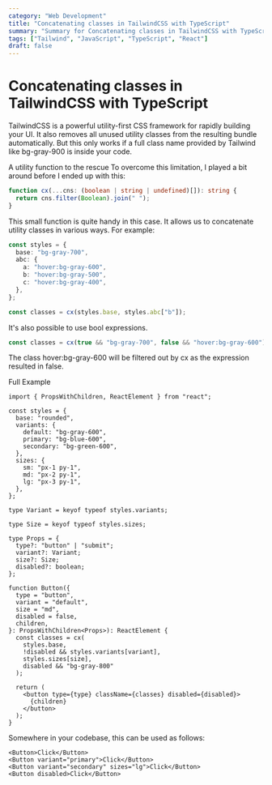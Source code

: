 ```yaml
---
category: "Web Development"
title: "Concatenating classes in TailwindCSS with TypeScript"
summary: "Summary for Concatenating classes in TailwindCSS with TypeScript"
tags: ["Tailwind", "JavaScript", "TypeScript", "React"]
draft: false
---
```


# Concatenating classes in TailwindCSS with TypeScript

TailwindCSS is a powerful utility-first CSS framework for rapidly building your UI. It also removes all unused utility classes from the resulting bundle automatically. But this only works if a full class name provided by Tailwind like bg-gray-900 is inside your code.

A utility function to the rescue
To overcome this limitation, I played a bit around before I ended up with this:

```ts
function cx(...cns: (boolean | string | undefined)[]): string {
  return cns.filter(Boolean).join(" ");
}
```

This small function is quite handy in this case. It allows us to concatenate utility classes in various ways. For example:

```ts
const styles = {
  base: "bg-gray-700",
  abc: {
    a: "hover:bg-gray-600",
    b: "hover:bg-gray-500",
    c: "hover:bg-gray-400",
  },
};

const classes = cx(styles.base, styles.abc["b"]);
```

It's also possible to use bool expressions.

```ts
const classes = cx(true && "bg-gray-700", false && "hover:bg-gray-600");
```

The class hover:bg-gray-600 will be filtered out by cx as the expression resulted in false.

Full Example

```tsx
import { PropsWithChildren, ReactElement } from "react";

const styles = {
  base: "rounded",
  variants: {
    default: "bg-gray-600",
    primary: "bg-blue-600",
    secondary: "bg-green-600",
  },
  sizes: {
    sm: "px-1 py-1",
    md: "px-2 py-1",
    lg: "px-3 py-1",
  },
};

type Variant = keyof typeof styles.variants;

type Size = keyof typeof styles.sizes;

type Props = {
  type?: "button" | "submit";
  variant?: Variant;
  size?: Size;
  disabled?: boolean;
};

function Button({
  type = "button",
  variant = "default",
  size = "md",
  disabled = false,
  children,
}: PropsWithChildren<Props>): ReactElement {
  const classes = cx(
    styles.base,
    !disabled && styles.variants[variant],
    styles.sizes[size],
    disabled && "bg-gray-800"
  );

  return (
    <button type={type} className={classes} disabled={disabled}>
      {children}
    </button>
  );
}
```

Somewhere in your codebase, this can be used as follows:

```tsx
<Button>Click</Button>
<Button variant="primary">Click</Button>
<Button variant="secondary" sizes="lg">Click</Button>
<Button disabled>Click</Button>
```
